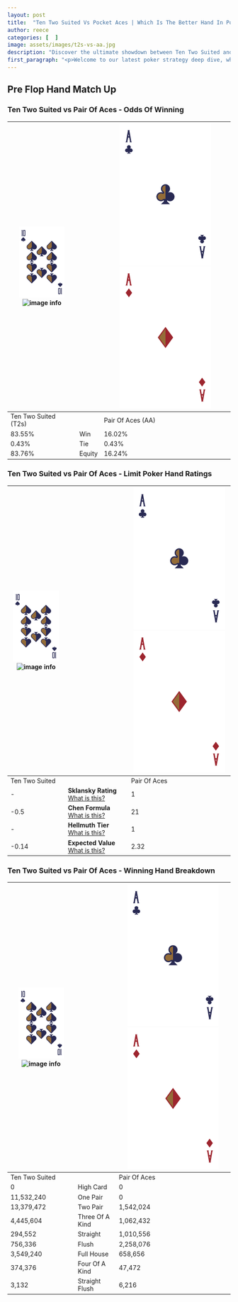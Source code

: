 ```yaml
---
layout: post
title:  "Ten Two Suited Vs Pocket Aces | Which Is The Better Hand In Poker? A Complete Guide"
author: reece
categories: [  ]
image: assets/images/t2s-vs-aa.jpg
description: "Discover the ultimate showdown between Ten Two Suited and Pair Of Aces in poker! Uncover the odds, strategies, and scenarios where one hand triumphs over the other. Get ready to up your poker game with this thrilling analysis."
first_paragraph: "<p>Welcome to our latest poker strategy deep dive, where we're pitting two distinct hands against each other in a high-stakes showdown: Ten Two Suited vs Pair Of Aces.</p><p>In the dynamic world of poker, every decision counts, and knowing which hand holds the upper hand is key to your success at the table.</p><p>In this article, we'll dissect these two hands, explore the scenarios where one dominates the other, and equip you with the knowledge to make strategic choices that can tip the odds in your favor.</p><p>Get ready to unravel the intriguing dynamics of these poker hands and elevate your game to new heights.</p>"
---
```




[comment]: # (sp0)

## Pre Flop Hand Match Up

<div class="table hand-ratings" markdown="1"> 



### Ten Two Suited vs Pair Of Aces - Odds Of Winning


    
| ![image info](assets/images/hand1/T.png) ![image info](assets/images/hand1/2s.png) |  | ![image info](assets/images/hand2/A.png) ![image info](assets/images/hand2/Ao.png) |
| -------- | -------- | -------- |
| Ten Two Suited (T2s) |  | Pair Of Aces (AA) |
| 83.55% | Win | 16.02% |
| 0.43% | Tie | 0.43% |
| 83.76% | Equity | 16.24% |




[comment]: # (sp1)



### Ten Two Suited vs Pair Of Aces - Limit Poker Hand Ratings


    
| ![image info](assets/images/hand1/T.png) ![image info](assets/images/hand1/2s.png) |  | ![image info](assets/images/hand2/A.png) ![image info](assets/images/hand2/Ao.png) |
| -------- | -------- | -------- |
| Ten Two Suited |  | Pair Of Aces |
| - | **Sklansky Rating** [What is this?](/sklansky-rating-explained) | 1 |
| -0.5 | **Chen Formula** [What is this?](/chen-formula-explained) | 21 |
| - | **Hellmuth Tier** [What is this?](/Hellmuth-tier-explained) | 1 |
| -0.14 | **Expected Value** [What is this?](/expected-value-explained) | 2.32 |




[comment]: # (sp2)



### Ten Two Suited vs Pair Of Aces - Winning Hand Breakdown


    
| ![image info](assets/images/hand1/T.png) ![image info](assets/images/hand1/2s.png) |  | ![image info](assets/images/hand2/A.png) ![image info](assets/images/hand2/Ao.png) |
| -------- | -------- | -------- |
| Ten Two Suited |  | Pair Of Aces |
| 0 | High Card | 0 |
| 11,532,240 | One Pair | 0 |
| 13,379,472 | Two Pair | 1,542,024 |
| 4,445,604 | Three Of A Kind | 1,062,432 |
| 294,552 | Straight | 1,010,556 |
| 756,336 | Flush | 2,258,076 |
| 3,549,240 | Full House | 658,656 |
| 374,376 | Four Of A Kind | 47,472 |
| 3,132 | Straight Flush | 6,216 |




[comment]: # (sp3)



</div>

[comment]: # (sp4)



[comment]: # (sp5)

